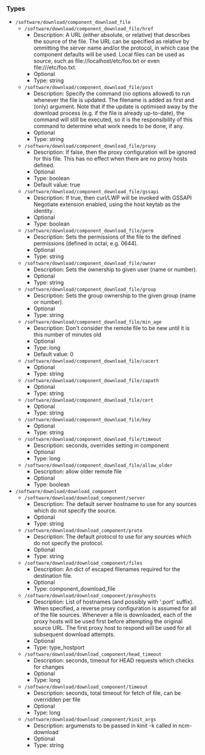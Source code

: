 
### Types

 - `/software/download/component_download_file`
    - `/software/download/component_download_file/href`
        - Description: A URL (either absolute, or relative) that describes the source of the
      file. The URL can be specified as relative by ommitting the server
      name and/or the protocol, in which case the component defaults will be
      used. Local files can be used as source, such as
      file://localhost/etc/foo.txt or even file:///etc/foo.txt.
        - Optional
        - Type: string
    - `/software/download/component_download_file/post`
        - Description: Specify the command (no options allowed) to run
      whenever the file is updated.
      The filename is added as first and (only) argument.
      Note that if the update is
      optimised away by the download process (e.g. if the file is
      already up-to-date), the command will still be executed, so it
      is the responsibility of this command to determine what work
      needs to be done, if any.
        - Optional
        - Type: string
    - `/software/download/component_download_file/proxy`
        - Description: If false, then the proxy configuration will be ignored for
      this file. This has no effect when there are no proxy hosts defined.
        - Optional
        - Type: boolean
        - Default value: true
    - `/software/download/component_download_file/gssapi`
        - Description: If true, then curl/LWP will be invoked with GSSAPI Negotiate
      extension enabled, using the host keytab as the identity.
        - Optional
        - Type: boolean
    - `/software/download/component_download_file/perm`
        - Description: Sets the permissions of the file to the defined
      permissions (defined in octal, e.g. 0644).
        - Optional
        - Type: string
    - `/software/download/component_download_file/owner`
        - Description: Sets the ownership to given user (name or number).
        - Optional
        - Type: string
    - `/software/download/component_download_file/group`
        - Description: Sets the group ownership to the given group (name or number).
        - Optional
        - Type: string
    - `/software/download/component_download_file/min_age`
        - Description: Don't consider the remote file to be new until it is this number of minutes old
        - Optional
        - Type: long
        - Default value: 0
    - `/software/download/component_download_file/cacert`
        - Optional
        - Type: string
    - `/software/download/component_download_file/capath`
        - Optional
        - Type: string
    - `/software/download/component_download_file/cert`
        - Optional
        - Type: string
    - `/software/download/component_download_file/key`
        - Optional
        - Type: string
    - `/software/download/component_download_file/timeout`
        - Description: seconds, overrides setting in component
        - Optional
        - Type: long
    - `/software/download/component_download_file/allow_older`
        - Description: allow older remote file
        - Optional
        - Type: boolean
 - `/software/download/download_component`
    - `/software/download/download_component/server`
        - Description: The default server hostname to use for any sources which
      do not specify the source.
        - Optional
        - Type: string
    - `/software/download/download_component/proto`
        - Description: The default protocol to use for any sources which do not
      specify the protocol.
        - Optional
        - Type: string
    - `/software/download/download_component/files`
        - Description: An dict of escaped filenames required for the destination file.
        - Optional
        - Type: component_download_file
    - `/software/download/download_component/proxyhosts`
        - Description: List of hostnames (and possibly with ':port' suffix).
      When specified, a reverse proxy configuration is assumed
      for all of the file sources. Whenever a file is downloaded, each of the
      proxy hosts will be used first before attempting the original source URL. The
      first proxy host to respond will be used for all subsequent download attempts.
        - Optional
        - Type: type_hostport
    - `/software/download/download_component/head_timeout`
        - Description: seconds, timeout for HEAD requests which checks for changes
        - Optional
        - Type: long
    - `/software/download/download_component/timeout`
        - Description: seconds, total timeout for fetch of file, can be overridden per file
        - Optional
        - Type: long
    - `/software/download/download_component/kinit_args`
        - Description: argumensts to be passed in kinit -k called in ncm-download
        - Optional
        - Type: string
